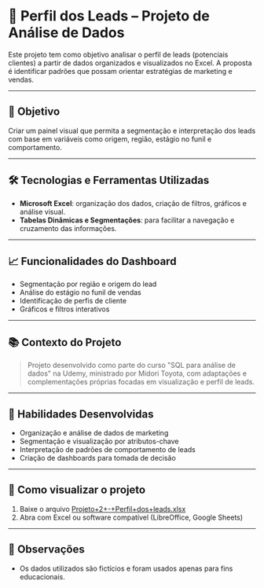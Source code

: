 # 👥 Perfil dos Leads – Projeto de Análise de Dados

Este projeto tem como objetivo analisar o perfil de leads (potenciais clientes) a partir de dados organizados e visualizados no Excel. A proposta é identificar padrões que possam orientar estratégias de marketing e vendas.

---

## 🎯 Objetivo

Criar um painel visual que permita a segmentação e interpretação dos leads com base em variáveis como origem, região, estágio no funil e comportamento.

---

## 🛠 Tecnologias e Ferramentas Utilizadas

- **Microsoft Excel**: organização dos dados, criação de filtros, gráficos e análise visual.
- **Tabelas Dinâmicas e Segmentações**: para facilitar a navegação e cruzamento das informações.

---

## 📈 Funcionalidades do Dashboard

- Segmentação por região e origem do lead
- Análise do estágio no funil de vendas
- Identificação de perfis de cliente
- Gráficos e filtros interativos

---

## 📚 Contexto do Projeto

> Projeto desenvolvido como parte do curso "SQL para análise de dados" na Udemy, ministrado por Midori Toyota, com adaptações e complementações próprias focadas em visualização e perfil de leads.

---

## 🧠 Habilidades Desenvolvidas

- Organização e análise de dados de marketing
- Segmentação e visualização por atributos-chave
- Interpretação de padrões de comportamento de leads
- Criação de dashboards para tomada de decisão

---

## 🔗 Como visualizar o projeto

1. Baixe o arquivo [Projeto+2+-+Perfil+dos+leads.xlsx](Projeto+2+-+Perfil+dos+leads.xlsx)
2. Abra com Excel ou software compatível (LibreOffice, Google Sheets)

---

## 📝 Observações

- Os dados utilizados são fictícios e foram usados apenas para fins educacionais.

